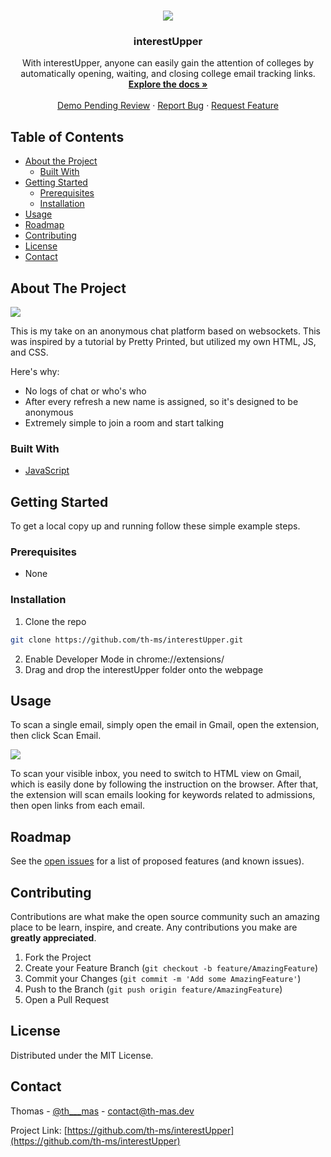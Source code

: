 <!-- PROJECT LOGO -->
<br />
<p align="center">
  <img src="https://media.discordapp.net/attachments/562041975797317643/754151315277611050/img.png?width=256&height=256">
  <h3 align="center">interestUpper</h3>

  <p align="center">
    With interestUpper, anyone can easily gain the attention of colleges by automatically opening, waiting, and closing college email tracking links.
    <br />
    <a href="https://github.com/th-ms/interestUpper"><strong>Explore the docs »</strong></a>
    <br />
    <br />
    <a href="#">Demo Pending Review</a>
    ·
    <a href="https://github.com/th-ms/interestUpper">Report Bug</a>
    ·
    <a href="https://github.com/th-ms/interestUpper">Request Feature</a>
  </p>
</p>



<!-- TABLE OF CONTENTS -->
## Table of Contents

* [About the Project](#about-the-project)
  * [Built With](#built-with)
* [Getting Started](#getting-started)
  * [Prerequisites](#prerequisites)
  * [Installation](#installation)
* [Usage](#usage)
* [Roadmap](#roadmap)
* [Contributing](#contributing)
* [License](#license)
* [Contact](#contact)



<!-- ABOUT THE PROJECT -->
## About The Project

<img src="https://media.discordapp.net/attachments/562041975797317643/754150540094734356/iu_preview1.png?width=960&height=600">

This is my take on an anonymous chat platform based on websockets. This was inspired by a tutorial by Pretty Printed, but utilized my own HTML, JS, and CSS.

Here's why:
* No logs of chat or who's who
* After every refresh a new name is assigned, so it's designed to be anonymous
* Extremely simple to join a room and start talking

### Built With
* [JavaScript](https://www.javascript.com/)


<!-- GETTING STARTED -->
## Getting Started

To get a local copy up and running follow these simple example steps.

### Prerequisites

* None

### Installation

1. Clone the repo
```sh
git clone https://github.com/th-ms/interestUpper.git
```
2. Enable Developer Mode in chrome://extensions/
3. Drag and drop the interestUpper folder onto the webpage



<!-- USAGE EXAMPLES -->
## Usage

To scan a single email, simply open the email in Gmail, open the extension, then click Scan Email.

<img src="https://media.discordapp.net/attachments/562041975797317643/754148194094547014/preview1.gif">

To scan your visible inbox, you need to switch to HTML view on Gmail, which is easily done by following the instruction on the browser. After that, the extension will scan emails looking for keywords related to admissions, then open links from each email.

<!-- ROADMAP -->
## Roadmap

See the [open issues](https://github.com/th-ms/interestUpper/issues) for a list of proposed features (and known issues).



<!-- CONTRIBUTING -->
## Contributing

Contributions are what make the open source community such an amazing place to be learn, inspire, and create. Any contributions you make are **greatly appreciated**.

1. Fork the Project
2. Create your Feature Branch (`git checkout -b feature/AmazingFeature`)
3. Commit your Changes (`git commit -m 'Add some AmazingFeature'`)
4. Push to the Branch (`git push origin feature/AmazingFeature`)
5. Open a Pull Request



<!-- LICENSE -->
## License

Distributed under the MIT License.



<!-- CONTACT -->
## Contact

Thomas - [@th___mas](https://twitter.com/th___mas) - contact@th-mas.dev

Project Link: [https://github.com/th-ms/interestUpper](https://github.com/th-ms/interestUpper)
